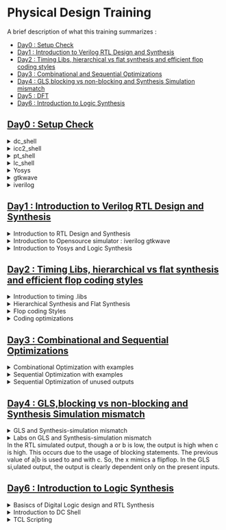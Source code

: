 # Physical Design Training

A brief description of what this training summarizes : 

- [Day0 : Setup Check](https://www.github.com/Usha-Mounika/Samsung_PD#Day0)
- [Day1 : Introduction to Verilog RTL Design and Synthesis](https://www.github.com/Usha-Mounika/Samsung_PD#Day1)
- [Day2 : Timing Libs, hierarchical vs flat synthesis and efficient flop coding styles](https://www.github.com/Usha-Mounika/Samsung_PD#Day2)
-  [Day3 : Combinational and Sequential Optimizations](https://www.github.com/Usha-Mounika/Samsung_PD#Day3)
-  [Day4 : GLS,blocking vs non-blocking and Synthesis Simulation mismatch](https://www.github.com/Usha-Mounika/Samsung_PD#Day4)
-  [Day5 : DFT](https://www.github.com/Usha-Mounika/Samsung_PD#Day5)
-  [Day6 : Introduction to Logic Synthesis](https://www.github.com/Usha-Mounika/Samsung_PD#Day6)

## [Day0 : Setup Check](https://www.github.com/Usha-Mounika/Samsung_PD#Day0)

<details>
<summary>dc_shell</summary>
<br>	 
  The dc_shell was setup.

![dc_shell](https://github.com/Usha-Mounika/Samsung_PD/assets/142480150/5846b160-d888-454e-a1b0-d492b2137f36)

- The Design compiler is an EDA tool in the field of Digital IC design. 
- It plays a crucial role in translating high-level hardware descriptive languages into optimized gate-level representation.
- Design Compiler employs sophisticated algorithms to reduce power consumption, enhance circuit speed, and minimize chip area utilization.
- This tool is essential for optimizing the design's power, performance, and area (PPA) metrics.
</details>

<details>
<summary>icc2_shell</summary>
<br>
  The icc2_shell was setup.
 
 ![icc2_shell](https://github.com/Usha-Mounika/Samsung_PD/assets/142480150/83cf9480-5e09-4635-80eb-ec4656bbc3f9)


- ICC2 (Integrated Circuit Compiler 2) Shell is a command-line interface that provides a powerful environment for managing various stages of the chip design process.
-  This command-line interface enables automation of complex design flows, making it easier to handle intricate VLSI projects.
-  Its features encompass logic synthesis, placement, routing, and clock tree synthesis, all orchestrated for optimal power, performance, and area (PPA) trade-offs. 
</details>
<details >
<summary>pt_shell</summary>
<br>
  The pt_shell was setup.

 ![pt_shell](https://github.com/Usha-Mounika/Samsung_PD/assets/142480150/c3d81adc-1013-4c30-9ac6-e6acf001c965)

- **PrimeTime** analyzes the timing behavior of a digital circuit by considering signal propagation delays, clock cycles, and other factors. It helps identify critical paths and timing violations.
-  It can estimate power consumption based on the circuit's activity and help designers optimize power usage.
-  It also provides signal integrity analysis, variability analysis, clock tree synthesis and design optimization.
</details>
<details>
<summary>lc_shell</summary>
<br>
  The lc_shell was setup.
 
![lc_shell](https://github.com/Usha-Mounika/Samsung_PD/assets/142480150/4b61b75b-95a2-4f85-b1ff-4d8593bdc86d)

- **Library Compiler** refers to a tool that generates optimized cell libraries for use in digital integrated circuit designs.
-  These libraries contain pre-characterized cells (logic gates, flip-flops, etc.) that have been characterized for various operating conditions, such as process corners and temperature ranges.
-  It is used for ndm generation from cell libraries and technology files.
</details>
 <details>
<summary>Yosys</summary>
<br>
The yosys was setup.
  
<img width="568" alt="yosys" src="https://github.com/Usha-Mounika/Samsung_PD/assets/142480150/52c877f5-dda8-4fad-84ad-8697c30ddb68">
</details>
 <details>
<summary>gtkwave</summary>
<br>
The gtkwave was setup.
   <img width="764" alt="gtkwave" src="https://github.com/Usha-Mounika/Samsung_PD/assets/142480150/b53bb7d7-d3fe-4259-918e-6d348abef910">
</details>
  <details>
<summary>iverilog</summary>
<br>
The iverilog was setup.
<img width="666" alt="iverilog" src="https://github.com/Usha-Mounika/Samsung_PD/assets/142480150/e649c3c3-d141-48f9-83ee-03a9ad5a669d">
</details>

 ## [Day1 : Introduction to Verilog RTL Design and Synthesis](https://www.github.com/Usha-Mounika/Samsung_PD#Day1)
 
 <details>
<summary>Introduction to RTL Design and Synthesis</summary>
<br>
  
 - **RTL Design** : The RTL Design stands for **Register Transfer Language.**  It sits between the high-level system specification and the lower-level gate-level implementation. This is a design abstraction which models the flow of digital signals between hardware registers, and the logical operations performed on those signals.
  RTL is preferred because it is easy to understand and implement compared to structural and behavioral models.
 -  **HDL** : A hardware description language (HDL) enables a precise, formal description of an electronic circuit that allows for the automated analysis and simulation of an electronic circuit.
 - **Simulator** : Simulator is the tool used for checking adherence to the specification by simulating the design. **iverilog** is the tool used for RTL simulation. A simulator looks for change in the input signals and when no change in input, the output also doesn't change.
 - **Design** : Design is the actual verilog code or set of verilog codes which has the intended functionality to meet the required specifications. Design may have one or more primary inputs or primary outputs.
    - RTL design is the behavioral representation of the required specification. The following code snippet is an example of Verilog HDL(RTL) code:

```verilog
  module sample_code (
   input clk,rst,
   output result,done);

always @ (posedge clk ,posedgr rst)
 if(rst)
 ---
 else
 ----
 endmodule
---------------
---------------
```
 - **TestBench** : TestBench is the setup to apply stimulus to the design to check its functionality. TestBench doesn't have a primary input or primary output.

![testbench](https://github.com/Usha-Mounika/Samsung_PD/assets/142480150/7748b0a1-356e-4c61-9a20-6ecc8fc37989)

- **Logic Synthesis** : The Logic Synthesis involves following steps
  - Syntax Analysis: Takes input of HDL files and checks for syntax errors.The syntax analyzer breaks the code into tokens, then builds a parse tree, which is a graphical representation of the syntactic structure of the HDL file.
  - Library Definition: Provides and allocates standard cells and IP libraries.
  -  Elaboration and Binding: Translates RTL into the Boolean structure. Binds all cells and makes libraries available.
  - Constraint Definition: For building a customized and specific chip, we need to define constraints according to which the chip will function. For example, clock frequency, power efficiency, etc.
  - Pre-mapping Optimization: It performs mapping to generic cells in the library.
  - Technology Mapping: Performs mapping of the generic libraries to technology libraries.
  - Post-mapping Optimization: Changes gate designs to meet constraints.
  - Report and export: Give out the end results with reports on timings and export.
   
- **Synthesizer** : Synthesizer is the tool used for converting RTL to Netlist. Yosys is the tool used for synthesis and iverilog is the tool used to verify the synthesis. The RTL design is converted into gates and the connections are made between gates and netlist is given as an output file.


![Screenshot 2023-08-20 092650](https://github.com/Usha-Mounika/Samsung_PD/assets/142480150/99486688-b0bd-4313-9489-b6a2df52844e)


- Netlist :  It is the representation of design in the form of Standard libs in the .lib. The set of inputs or outputs remain same between RTL design and Synthesized Netlist.

</details>
 <details>
<summary>Introduction to Opensource simulator : iverilog gtkwave </summary>
<br>
  
- **iverilog** : iverilog is a compiler that translates Verilog source code into executable programs for simulation, or other netlist formats for further processing.
- **gtkwave** : GTKWave is an analysis tool used to perform debugging on Verilog or VHDL simulation models. It relies on a post-mortem approach through the use of
dumpfiles.

![iverilog simulation](https://github.com/Usha-Mounika/Samsung_PD/assets/142480150/e1cff27a-9006-4f26-ab04-9729c58bfcad)


**Lab examples using iverilog and gtkwave**

![Lab1](https://github.com/Usha-Mounika/Samsung_PD/assets/142480150/2b68d5f3-44c4-4fe3-8e9b-eb5e8b83bc24)

The following image shows the a good D-latch operation with gtkwave
![Blank 2 Grids Collage (1)](https://github.com/Usha-Mounika/Samsung_PD/assets/142480150/d2827e98-29c8-4a06-b291-47b8615cb700)
The following is the verilog code for good latch:
```verilog
module good_latch (input clk , input reset , input d , output reg q);
always @ (clk,reset,d)
begin
	if(reset)
		q <= 1'b0;
	else if(clk)
		q <= d;
end
```
The following is the test bench code for good latch:
```verilog
`timescale 1ns / 1ps
module tb_good_latch;
	// Inputs
	reg clk, reset, d;
	// Outputs
	wire q;

        // Instantiate the Unit Under Test (UUT)
	good_latch uut (
		.clk(clk),
		.reset(reset),
		.d(d),
		.q(q)
	);

	initial begin
	$dumpfile("tb_good_latch.vcd");
	$dumpvars(0,tb_good_latch);
	// Initialize Inputs
	clk = 0;
	reset = 1;
	d = 0;
	#300 $finish;
	end

always #20 clk = ~clk;
always #23 d = ~d;
always	#15 reset=0;
```

</details>
 <details>
<summary> Introduction to Yosys and Logic Synthesis </summary>
<br>
  
 - **Yosys** : Yosys is a framework for Verilog RTL synthesis. It currently hasextensive Verilog-2005 support and provides a basic set of synthesis
algorithms for various application domains.
 - **Sky130PDK** : The SKY130 is a mature 180nm-130nm hybrid technology originally developed internally by Cypress Semiconductor before being spun out into SkyWater Technology and made accessible to general industry.
![yosys](https://github.com/Usha-Mounika/Samsung_PD/assets/142480150/c82f157a-23b7-46f8-896d-9738096d55c7)

  - .**lib** is the collection of logic modules that includes basic gates such as AND, OR etc.. and different flavors of same gate such as slow, medium, fast.
 ### Need for different flavors in design:
 The logic path consists of 3 stages: the launch flip-flop, the combinational delay, capture flip-flop.The combinational delay in a logic path decides the maximum speed of operation in a logic circuit. The **CLKtoQ period of  FFA**, **combinational delay** **setup time of FFB** are the factors to be considered for faster operation of a logic design. So the minimum clock period should be greater than this sum to ensure glitch free operation of design. This minimum period contributes to the higher speed and thus resulting in higher performance of the design.

 - **Setup time** determines the minimum amount of time the data input to a flip-flop must be stable before the clock edge arrives. 
 - **Hold time** refers to the minimum amount of time the data input to a flip-flop must be stable after the clock edge arrives.
 - ![hold eq](https://github.com/Usha-Mounika/Samsung_PD/assets/142480150/c1daa786-52eb-4180-8403-0314b3a713ca)
![ffpath](https://github.com/Usha-Mounika/Samsung_PD/assets/142480150/c01d6e7d-6a41-463b-8dc6-165cc2051dc4)

 - We need faster cells to meet setup requirement and slower cells to meet hold requirement.
 - The load in a digital design is **Capacitance**.  The cell delay is less when the capacitor charges or discharges faster. So it needs wider transistors that are capable of sourcing more current.
```celldelay
Wider Transistors => Less delay => More area and Power
Narrower Transistors => More delay => Less are and Power
```
  - The tradeoff of speed comes with area and power.
- **Selection of cells**: The use of faster cells consumes more area and power and causes hold violations. The use of slower cells makes the circuit sluggish and may not meet the performance. So, The synthesizer needs to be guided to select the flavor using **constraints**.
- This is a snippet example of how synthesis is being done from Behavioral code to gate level design.
![synthesis](https://github.com/Usha-Mounika/Samsung_PD/assets/142480150/23da17a0-4bc5-474b-a1a2-ed3ca0cd5091)


 
 ### Lab using Yosys
 The following images show the synthesis of a 2x1 multiplexer from verilog code to its gate level netlist. 
 ![first](https://github.com/Usha-Mounika/Samsung_PD/assets/142480150/17e30794-3b9c-4471-bc8c-aa2abaf70309)
![n-1](https://github.com/Usha-Mounika/Samsung_PD/assets/142480150/1863611f-76e7-45e8-aac5-b8a1d22fe965)
![last](https://github.com/Usha-Mounika/Samsung_PD/assets/142480150/faa7c01b-34ee-4b64-9c5b-80d6c5534a81)
This following snippet shows the steps to generate RTL to netlist using Yosys tool.
```yosys
$ yosys
yosys> read_liberty -lib ../lib/sky130_fd_sc_hd__tt_025C_1v80.lib 
yosys> read_verilog good_mux.v 
yosys> synth -top good_mux 
yosys> abc -liberty ../lib/sky130_fd_sc_hd__tt_025C_1v80.lib
yosys> show

yosys> write_verilog good_mux_netlist.v 
yosys> !gvim good_mux_netlist.v 

yosys> write_verilog -noattr good_mux_netlist.v
yosys> !gvim good_mux_netlist.v 

```
The following snap is the behavioral design in the code
![good_mux logic](https://github.com/Usha-Mounika/Samsung_PD/assets/142480150/9aa1e911-7623-4b2b-9dc5-47d00f85de78)
The following code snippet is the generated netlist without switch (on left) and with switch (right image).
![Blank 2 Grids Collage (2)](https://github.com/Usha-Mounika/Samsung_PD/assets/142480150/9ed09f75-fd13-4bbe-998e-b50b5feede37)

</details>

## [Day2 : Timing Libs, hierarchical vs flat synthesis and efficient flop coding styles](https://www.github.com/Usha-Mounika/Samsung_PD#Day2)
 <details>
<summary>Introduction to timing .libs</summary>
<br>
	 
The Library includes the various parameters to be defined for a design such as units of voltage, resistance, capacitance and type of technology used, delay model used, input transition etc... 

![pvt ss](https://github.com/Usha-Mounika/Samsung_PD/assets/142480150/c2a92802-ed80-4573-a126-ded39bf7bee1)

The library name (as follows) explains about **PVT conditions** of a .lib file.The following library is a 130 nm technology with tt (process), 1.8V (voltage), 25c (temperature).
- The **process variation** defines the change in parameters due to fabrication. In other words, two wafers made at same instant with same material may have different specifications. The process can be **slow(ss), typical(tt), fast(ff)**.
	 
- The **voltage variation** and **temperature variation** effect the operation of circuit in the design.
![PVT cond](https://github.com/Usha-Mounika/Samsung_PD/assets/142480150/b5055b4f-dc7e-4482-840d-199287b2a70e)

The cell information in a library gives about the leakage power for different combinations (for example, for 2 input gate the power information of all 4 combinations are given) of inputs, area, power port information and various information associated with each pin.
 - The following comparison shows that the same **AND gate** has three diferent flavors.
  - The wider transistor (and2_4) has less delay and consumes more area and power.
  - The moderate wide transistor (and2_2) has moderate delay and consumes moderate power and moderate area.
  - The narrower transistor (and2_0) has more delay and consumes less area and power.
In the following 2-input AND gate, you can also see the 4. combinations of inputs as in the truth table and the power associated with those inputs.
![comparison](https://github.com/Usha-Mounika/Samsung_PD/assets/142480150/90583d7a-8474-43bf-90c1-ae69a4d250c5)

</details>
 <details>
<summary>Hierarchical Synthesis and Flat Synthesis</summary>
<br>

Let us consider a module having two submodules as following code and schematic for understanding hierarchical synthesis and flat synthesis.
```verilog
module sub_module2 (input a, input b, output y);
	assign y = a | b;
endmodule

module sub_module1 (input a, input b, output y);
	assign y = a&b;
endmodule


module multiple_modules (input a, input b, input c , output y);
	wire net1;
	sub_module1 u1(.a(a),.b(b),.y(net1));  //net1 = a&b
	sub_module2 u2(.a(net1),.b(c),.y(y));  //y = net1|c ,ie y = a&b + c;
endmodule
```

![Schematic](https://github.com/Usha-Mounika/Samsung_PD/assets/142480150/a08c9ee6-8c23-435b-896d-092bc9b3f25f)

Now inorder to synthesize a netlist from RTL code, we follow these steps using yosys:

 **Step-1**: Load the yosys tool by giving yosys command
```bash
$yosys
```
**Step-2**: Inorder to run yosys, we need two inputs verilog file and .lib file. So, These inputs were given using read_verilog and read_liberty thus successfully finishing frontend
```bash
yosys> read_liberty -lib ../lib/sky130_fd_sc_hd__tt_025C_1v80.lib
yosys> read_verilog multiple_modules.v
```
**Step-3**: Inorder to synthesize the netlist, we use **synth -top** command to synthesize the toplevel module. This gives the count of no. of bits, wires, inputs,cells etc...
```bash
yosys> synth -top multiple_modules
yosys> abc -liberty ../lib/sky130_fd_sc_hd__tt_025C_1v80.lib
```
![cell design](https://github.com/Usha-Mounika/Samsung_PD/assets/142480150/6cd3bd1b-b089-4205-b776-2decaf2ee594)

Here, the **show** command must specify the name, as there are multiple modules. The **multiple_modules** here specify the top_level.
In this output, there are two sub_modules specified as blackbox without any idea of the logic in it. The circuit gives information only about inputs and outputs.
The final schematic of the multiple_module is as:
![out1](https://github.com/Usha-Mounika/Samsung_PD/assets/142480150/1d01c03e-354b-405e-9992-710195736d34)

Step-4:Finally, by using the write_verilog command it converts the behavioral code into the gate-level netlist as following:
```bash
yosys> write_verilog -noattr multiple_modules_hier.v
yosys> !gvim multiple_modules_hier.v
```
So, The hierarchical Synthesized netlist is as follows:
```verilog
module multiple_modules(a, b, c, y);
  input a;
  input b;
  input c;
  wire net1;
  output y;
  sub_module1 u1 (
    .a(a),
    .b(b),
    .y(net1)
  );
  sub_module2 u2 (
    .a(net1),
    .b(c),
    .y(y)
  );
endmodule

module sub_module1(a, b, y);
  wire _0_;
  wire _1_;
  wire _2_;
  input a;
  input b;
  output y;
  sky130_fd_sc_hd__and2_0 _3_ (
    .A(_1_),
    .B(_0_),
    .X(_2_)
  );
  assign _1_ = b;
  assign _0_ = a;
  assign y = _2_;
endmodule

module sub_module2(a, b, y);
  wire _0_;
  wire _1_;
  wire _2_;
  input a;
  input b;
  output y;
  sky130_fd_sc_hd__or2_0 _3_ (
    .A(_1_),
    .B(_0_),
    .X(_2_)
  );
  assign _1_ = b;
  assign _0_ = a;
  assign y = _2_;
endmodule
```
The flattened nelist is the netlist where the hierarchies (or submodules) are replaced by the actual gates logic present in those sub modules. Inorder to generate the flattened netlist the first 3 steps were same. In the step-4,
```bash
yosys> flatten
yosys> write_verilog -noattr multiple_modules_flat.v
```
The output of the flattened synthesis is:
```verilog
module multiple_modules(a, b, c, y);
  wire _0_;
  wire _1_;
  wire _2_;
  wire _3_;
  wire _4_;
  wire _5_;
  input a;
  input b;
  input c;
  wire net1;
  wire \u1.a ;
  wire \u1.b ;
  wire \u1.y ;
  wire \u2.a ;
  wire \u2.b ;
  wire \u2.y ;
  output y;
  sky130_fd_sc_hd__and2_0 _6_ (
    .A(_1_),
    .B(_0_),
    .X(_2_)
  );
  sky130_fd_sc_hd__or2_0 _7_ (
    .A(_4_),
    .B(_3_),
    .X(_5_)
  );
  assign _4_ = \u2.b ;
  assign _3_ = \u2.a ;
  assign \u2.y  = _5_;
  assign \u2.a  = net1;
  assign \u2.b  = c;
  assign y = \u2.y ;
  assign _1_ = \u1.b ;
  assign _0_ = \u1.a ;
  assign \u1.y  = _2_;
  assign \u1.a  = a;
  assign \u1.b  = b;
  assign net1 = \u1.y ;
endmodule
```
In this figure, there are no hierarchies such as u1, u2 and we have the gate logic present in it such as AND, OR.
![flatshow](https://github.com/Usha-Mounika/Samsung_PD/assets/142480150/fa852f0d-91f5-4991-bcfc-a81fe5fbd647)


Inorder to generate a submodule only, we give the sub-module name(sub_module1) with **synth -top** command
The following image shows the synthesized circuit of **sub_module1**. The submodules can be generated 
- whenever there are multiple instances of same module in the design
- To stitch various modules when there are massive designs 
![mod](https://github.com/Usha-Mounika/Samsung_PD/assets/142480150/540f7b2f-7ce0-4a0a-a195-3464987eecf9)

</details>
<details>
<summary>Flop coding Styles</summary>
<br>	
	
#### Why flops?
In a combinational logic design, the change in input is seen at the output after the propagation delay. During the propagation of data, if there are more cells of different delays, this might cause a glitch in the output. If this combinational logic has more cells, this would cause an unstable output.In order to avoid these glitches, the flops are used between the combinational design.

The flip-flop is a single bit storage device used between the combinational circuit to avoid glitches in the output.When a flop is used, the output of the previous stage is stored until there is a posedge or negedge triggered at the clock so the combinational circuit avoids glitches at the output as each stage is sort of shielded from input to output by the clock.

The signals such as set or reset are used to initialise the flops otherwise any (previous value) garbage value could be propagated to next stage. These signals can be asynchronous or synchronous.

### Lab on flop synthesis:
Inorder to generate the gtkwave using iverilog, the following sequence of steps are followed:
```bash
$iverilog dff_asyncres.v tb_asyncres.v
$./a.out
$gtkwave tb_dff_asyncres.vcd
```
The **./a.out** generates a vcd output file that can be viewed with gtkwave
Inorder to generate the synthesized circuit, the following sequence of steps are followed:
```bash
$yosys
yosys> read_liberty -lib ../lib/sky130_fd_sc_hd__tt_025C_1v80.lib
yosys> read_verilog dff_asyncres.v
yosys> synth -top dff_asyncres
yosys> dfflibmap -liberty ../lib/sky130_fd_sc_hd__tt_025C_1v80.lib
yosys> abc -liberty ../lib/sky130_fd_sc_hd__tt_025C_1v80.lib
yosys> show
```
**Asynchronous reset**: The asynchronous reset is the input of the flop, which shifts the output to 0 irrespective of the clock or the input signal D on the flop. 
The Behavioral code of asynchronous reset is as follows:
```verilog
module dff_asyncres ( input clk ,  input async_reset , input d , output reg q );
always @ (posedge clk , posedge async_reset)
begin
	if(async_reset)
		q <= 1'b0;
	else	
		q <= d;
end
endmodule
```
This can be visualised as on gtkwave as follows:
![dff_asyncres gtk](https://github.com/Usha-Mounika/Samsung_PD/assets/142480150/cabb77e7-d1b5-4bb0-bf5e-799489f1063d)

The synthesized circuit for asynchronous reset is:
![dff_asyncres show](https://github.com/Usha-Mounika/Samsung_PD/assets/142480150/d5a6ee70-2b29-4fe3-8a46-5b31c39fa8b5)
***Asynchronous set**: The output of the flop changes to 1 irrespective of the clock edge or the input signal of D on the flop. 
The Behavioral code of asynchronous set is:
```verilog
module dff_async_set ( input clk ,  input async_set , input d , output reg q );
always @ (posedge clk , posedge async_set)
begin
	if(async_set)
		q <= 1'b1;
	else	
		q <= d;
end
endmodule
```
The gtkwave output is as follows:
![dff_asyncset gtk](https://github.com/Usha-Mounika/Samsung_PD/assets/142480150/edac6109-0013-415c-afab-13aac0f146fd)

The synthesized circuit is as follows:
![dff_ayncset show](https://github.com/Usha-Mounika/Samsung_PD/assets/142480150/f3ef913e-eac7-4bb5-87f6-9f7fee21eeb3)

**Synchronous reset**: The Behavioral code of synchronous reset is as follows:
```verilog
module dff_syncres ( input clk , input async_reset , input sync_reset , input d , output reg q );
always @ (posedge clk )
begin
	if (sync_reset)
		q <= 1'b0;
	else	
		q <= d;
end
endmodule
```
The synthesized circuit is as follows:
![dff_syncres show](https://github.com/Usha-Mounika/Samsung_PD/assets/142480150/f475f1b5-2d30-4f13-98b3-b1a1c662d7c8)

The simulated wave is as follows:
![dff_syncres gtkwave](https://github.com/Usha-Mounika/Samsung_PD/assets/142480150/36a5b560-4d83-4c30-a400-b4121ef23aef)
</details>
<details>
<summary>Coding optimizations</summary>
<br>	
	
Some circuits may not need any standard cells like multiplication by 2. These circuits doesn't need **'abc -liberty'** command. 
Let us consider multiplication by 2 and multiplication by 9. In binary number system, when a number is multiplied by 2, the number can be appended by 0 at the end. In other words, When a number multiplied by 2^n, the number shifts n digits to left. 
For example, Let us consider the truth table of 2:

![image](https://github.com/Usha-Mounika/Samsung_PD/assets/142480150/dbb265c6-cce2-4f80-9cbf-1db1bc1491da)

The behavioral code is as follows:

```verilog
module mul2 (input [2:0] a, output [3:0] y);
	assign y = a * 2;
endmodule
```
The simulated circuit and the synthesized netlist are as follows:
![mul2](https://github.com/Usha-Mounika/Samsung_PD/assets/142480150/0d59f15c-afbd-49b5-a18a-0d20a8bf1ac5)
**Multiplication by 9**: When a number is multiplied by 9, the number gets repeated itself. This can be as illustrated:
![mul9](https://github.com/Usha-Mounika/Samsung_PD/assets/142480150/c895c83a-e8f3-4037-b4f6-a26f78244692)

The behavioral code is
```verilog
module mult8 (input [2:0] a , output [5:0] y);
	assign y = a * 9;logic to m
endmodule
```

The synthesized circuit and netlist are:
![mult8](https://github.com/Usha-Mounika/Samsung_PD/assets/142480150/7d5c17b6-ade6-45c6-a4ce-69276fa44568)

</details>

## [Day3 : Combinational and Sequential Optimizations](https://www.github.com/Usha-Mounika/Samsung_PD#Day3)

<details>
<summary> Combinational Optimization with examples </summary>
<br>
The Combinational Logic Optimization is nothing but squeezing the logic to get the most optimized design thus reducing area and power.  The techniques used for Combinational Optimization are:
	
  ### Constant propagation, which is a direct optimization technique 
  The following image is an example of constant propagation. When A is tied down to ground (logic 0), the output will be the inversion of C input. In the MOS Transistor implementation, the combinational logic would occupy 2 gates with 3 inputs. As the input A is constant, it can be reduced to 2 transistor logic (inverter) with single input, which occupies less space and reduces power consumption.
  ![comb opt](https://github.com/Usha-Mounika/Samsung_PD/assets/142480150/2db5e402-17b0-4e0f-b678-98dbba29d69d)
 ### Boolean Logic Optimization, can be done by using K-Map or Quine McKluskey Method
 Let us consider an example statement **assign y=a?(b?c:(c?a:0)):(!c)**. The following expression is using ternary operation, that can be realised by using multiplexers as shown. The logic can be reduced as following by using laws of boolean algebra such that a series of multiplexers got reduced to an xnor gate.
 ![bool opt](https://github.com/Usha-Mounika/Samsung_PD/assets/142480150/5a31fb1e-e10b-4b94-bee1-8ab0ea16ce80)

 ### Lab examples on combinational Optimization
 The command to do optimizations is **opt_clean -purge**,  which is executed after *synth -top* command.
 #### Example-1:
 The behavioral code is:
 ```verilog
module opt_check (input a , input b , output y);
	assign y = a?b:0;
endmodule
```
![opt1](https://github.com/Usha-Mounika/Samsung_PD/assets/142480150/8a0a38b1-3edc-497c-9091-2cdbf15bc05f)

The synthesized circuit is:
![optcheck](https://github.com/Usha-Mounika/Samsung_PD/assets/142480150/bcafa937-84d2-4444-95be-bcad2b0989a3)
 #### Example-2:
  The behavioral code is:
 ```verilog
module opt_check2 (input a , input b , output y);
	assign y = a?1:b;
endmodule
```
![opt2](https://github.com/Usha-Mounika/Samsung_PD/assets/142480150/fd0d7987-44df-4b30-86f4-e224b10e5ee8)

The synthesized circuit is:
![optcheck2](https://github.com/Usha-Mounika/Samsung_PD/assets/142480150/fab49fd2-c826-43fa-807f-f33984095616)

#### Example-3:
  The behavioral code is:
```verilog
module opt_check3 (input a , input b, input c , output y);
	assign y = a?(c?b:0):0;
endmodule
```
![optcheck3](https://github.com/Usha-Mounika/Samsung_PD/assets/142480150/efae5e77-ba90-44e3-aef1-d7a298710589)

The synthesized circuit is:
![opt3](https://github.com/Usha-Mounika/Samsung_PD/assets/142480150/a1f65ca2-e5ab-41c4-b72c-e2fd884e3f3d)

#### Example-4:
  The behavioral code is:
```verilog
module opt_check4 (input a , input b , input c , output y);
 assign y = a?(b?(a & c ):c):(!c);
 endmodule
```

![exp4](https://github.com/Usha-Mounika/Samsung_PD/assets/142480150/ab808849-18d1-4f7c-978d-51e2140794e6)

The synthesized circuit is:
![optcheck4](https://github.com/Usha-Mounika/Samsung_PD/assets/142480150/eaf3960a-2a41-43a0-9104-114186a0379b)

#### Example-5:
The multiple modules are being synthesized from RTL code to netlist. So, The following sequence of steps are followed:
```bash
yosys> read_liberty -lib ../lib/sky130_fd_sc_hd__tt_025C_1v80.lib 
yosys> read_verilog multiple_module_opt.v
yosys> synth -top multiple_module_opt2
yosys> opt_clean -purge
yosys> abc -liberty ../lib/sky130_fd_sc_hd__tt_025C_1v80.lib 
yosys> flatten
yosys> show
yosys> write_verilog -noattr multiple_module_opt_net.v
```
 The behavioral code is:
```verilog
module sub_module1(input a , input b , output y);
 assign y = a & b;
endmodule


module sub_module2(input a , input b , output y);
 assign y = a^b;
endmodule

module multiple_module_opt(input a , input b , input c , input d , output y);
wire n1,n2,n3;

sub_module1 U1 (.a(a) , .b(1'b1) , .y(n1));
sub_module2 U2 (.a(n1), .b(1'b0) , .y(n2));
sub_module2 U3 (.a(b), .b(d) , .y(n3));

assign y = c | (b & n1); 


endmodule
```
The synthesized circuit is:

**Before flatten**:
![multimod1](https://github.com/Usha-Mounika/Samsung_PD/assets/142480150/b38aadf5-d636-401b-a9e4-e486fa8a271b)
**After flatten**:
![multimod1after](https://github.com/Usha-Mounika/Samsung_PD/assets/142480150/36200cdd-09b4-4c27-87f0-8da253653e0b)
#### Example-6: 
The behavioral code is:
```verilog
module sub_module(input a , input b , output y);
 assign y = a & b;
endmodule



module multiple_module_opt2(input a , input b , input c , input d , output y);
wire n1,n2,n3;

sub_module U1 (.a(a) , .b(1'b0) , .y(n1));
sub_module U2 (.a(b), .b(c) , .y(n2));
sub_module U3 (.a(n2), .b(d) , .y(n3));
sub_module U4 (.a(n3), .b(n1) , .y(y));


endmodule
```

![exp6](https://github.com/Usha-Mounika/Samsung_PD/assets/142480150/23b3e55f-9bc5-456d-9625-6e0716b75282)

The synthesized circuit is :

**Before flatten**:

![opt2before](https://github.com/Usha-Mounika/Samsung_PD/assets/142480150/03222a2d-1bb6-4a6f-b6a5-63520af9a964)

**After flatten**:
![mod2after](https://github.com/Usha-Mounika/Samsung_PD/assets/142480150/145d3633-a910-4e3e-b5da-3d9919566a89)
</details>	
<details>
<summary>Sequential Optimization with examples</summary>
<br>
The various Sequential Optimisation techniques are:
	
- Sequential Constant Propagation
- State Optimization
- Retiming
- Sequential Logic Cloning
  ### Sequential Constant Propagation
  The sequential propagation occurs when there is no change in output irrespective of the inputs or clock being applied. For example, In the following circuit, the D is tied down to ground, the output is always 0 whatever may be the reset condition. But This will not continue to next sequential stages. The output of next sequential stage may or may not vary. The output of this NAND gate will be 1 as Q is always 0.
  
![seqconstpropaga](https://github.com/Usha-Mounika/Samsung_PD/assets/142480150/ef9c7d52-fede-4ac8-b52d-721d8a88b7a0)

Let us consider the set with D flip-flop. In the following example, the output is high when set is applied and low when no set condition. But it cannot be interpreted as set inverted condition. Considering the set to be asynchronous (change in state before clock edge), but the output still does not change until the clock edge. So, This type of circuits cannot be optimized and they are retained in the design.

![set seq](https://github.com/Usha-Mounika/Samsung_PD/assets/142480150/3b68c3c6-edcb-44d3-9805-ca320bc1abda)

**State Optimization**

The state optimization is the optimization of unused states. Depending upon states, we can get the most optimized finite machine.

**Cloning**

  Cloning is done with *Physical aware synthesis*. This can be explained through an example. Let us consider 3 flipflops A,B,C, which are far from each other with more routing length. Let A be the launching flop of both B and C capture flops. Assuming that the positive slack is high, The A flop is cloned to two different points on the net length such that the distance between launch and capture is reduced, thus reducing the delay of the circuit. The cloning implies that the flop is copied to two distinct points where it is not present. This is an advanced optimization technique.
  
  **Retiming**
  
  Retiming is done to improve the performance of a circuit. When two consecutive combinational stages operate at different frequencies(that is have different combinational delay), some of the logic is moved to the next flop, thus reducing the delay at each stage and improving the frequency of operation without any change in the logic of the design.  This involves scrutinizing the existing schedule, pinpointing bottlenecks, reordering for better efficiency, integrating alterations, and validating the resultant performance enhancements.
 ### Lab examples on Sequential Optimization
 #### Example-1
 
 The behavioral code is:
 ```verilog
module dff_const1(input clk, input reset, output reg q);
always @(posedge clk, posedge reset)
begin
	if(reset)
		q <= 1'b0;
	else
		q <= 1'b1;
end

endmodule
```
The following code shows the synchronous reset condition. The D input is always connected to 1. So, when reset is high, output is 0. when reset is low, output is high after the arrival of next clock edge.

The Synthesized circuit is:
![dfffcionst1ckt](https://github.com/Usha-Mounika/Samsung_PD/assets/142480150/9d03e2b2-4a00-4d18-8615-38c344a26922)

The simulated output is:
![dffconst1gtkwave](https://github.com/Usha-Mounika/Samsung_PD/assets/142480150/145f35d2-2b2f-4259-91f9-da202042deaa)

#### Example-2
 The behavioral code is:
 ```verilog
module dff_const2(input clk, input reset, output reg q);
always @(posedge clk, posedge reset)
begin
	if(reset)
		q <= 1'b1;
	else
		q <= 1'b1;
end

endmodule
```
The following code shows constant propagation of logic 1. Here, the reset input is considered to be set condition. WHen reset is high, output is high. When reset is low, output is high till next clock edge. After next clock edge, the output is high as D input is connected to logic 1. So, no flipflop is required after optimization.

The Synthesized circuit is:

![dffconst2ckt](https://github.com/Usha-Mounika/Samsung_PD/assets/142480150/66ef2acd-de11-4ed5-b63c-883a1401265a)

The simulated output is:

![dffconst2gtk](https://github.com/Usha-Mounika/Samsung_PD/assets/142480150/bdb3ef18-e296-4dc8-8b9e-de3bb8eeccda)

#### Example-3
 The behavioral code is:
 ```verilog
module dff_const3(input clk, input reset, output reg q);
reg q1;

always @(posedge clk, posedge reset)
begin
	if(reset)
	begin
		q <= 1'b1;
		q1 <= 1'b0;
	end
	else
	begin
		q1 <= 1'b1;
		q <= q1;
	end
end

endmodule
```
This is a 2 flipflop reset-set circuit. Here, The output of q1 is low when reset is high. The output of q1 is high after next clock edge when reset is low. The output of q is only low at the instant of change in reset condition, else it is always high. This happens due to the *clk-q delay* present in the q1 flipflop output. SO, the state goes low for this cycle, and retains to 1 from next clock edge.
The Synthesized circuit is:

![dffconst3ckt](https://github.com/Usha-Mounika/Samsung_PD/assets/142480150/4b85033a-7982-49bc-9318-f209481c42e1)

The simulated output is:

![dffconst3gtk](https://github.com/Usha-Mounika/Samsung_PD/assets/142480150/2fc92814-54ba-4742-ae52-53e60c5eedff)

#### Example-4
 The behavioral code is:
 ```verilog
module dff_const4(input clk, input reset, output reg q);
reg q1;

always @(posedge clk, posedge reset)
begin
	if(reset)
	begin
		q <= 1'b1;
		q1 <= 1'b1;
	end
	else
	begin
		q1 <= 1'b1;
		q <= q1;
	end
end

endmodule
```
In this circuit, there is no need of flipflops as the outputs q1 and q are high irrespective of clock edge or reset condition.

The Synthesized circuit is:

![dffconst4ckt](https://github.com/Usha-Mounika/Samsung_PD/assets/142480150/d9b32810-11a2-4f59-bf5a-a327f4f76731)

The simulated output is:

![dffconst4gtk](https://github.com/Usha-Mounika/Samsung_PD/assets/142480150/a0d5c25f-61d2-4765-a562-165850ecac7b)

#### Example-5
 The behavioral code is:
 ```verilog
module dff_const5(input clk, input reset, output reg q);
reg q1;

always @(posedge clk, posedge reset)
begin
	if(reset)
	begin
		q <= 1'b0;
		q1 <= 1'b0;
	end
	else
	begin
		q1 <= 1'b1;
		q <= q1;
	end
end

endmodule
```
Here, q is the primary output and q1 is the intermediate output. This is similar to synchronous reset condition. But the output changes after one more clock cycle as there are two flipflops.

The Synthesized circuit is:

![dffconst5ckt](https://github.com/Usha-Mounika/Samsung_PD/assets/142480150/94277438-1d08-4f43-a0f9-ecb8c061025b)

The simulated output is:

![dffconst5gtk](https://github.com/Usha-Mounika/Samsung_PD/assets/142480150/48730d06-a8a9-4f5d-a3f4-eb8e6baf4483)

</details>	
<details>
<summary>Sequential Optimization of unused outputs</summary>
<br>
The Sequential circuit having unused outputs( that is the outputs are not required) can be optimised.	

#### Example-1:	
Let us see an example of 3-bit counter. The Behavioral code is:
```verilog
module counter_opt (input clk , input reset , output q);
reg [2:0] count;
assign q = count[0];

always @(posedge clk ,posedge reset)
begin
	if(reset)
		count <= 3'b000;
	else
		count <= count + 1;
end

endmodule
```
In the following ocde, the q takes count[0] and count[1] and count[2] are unused. The counter resets to 0 if reset is high else it increments the value of counter. We know, the incrementing of counter of LSB  toggles output for each clock cycl, which is independent on other output states. So, this can be optimized by using a single toggle flipflop instead of 3 flipflops, that changes output for every clock cycle.

![tff](https://github.com/Usha-Mounika/Samsung_PD/assets/142480150/6484b782-9163-46bc-a3d5-b17d72b6fb45)

This can be viewd by synthesis. The reset is active low so an inverterr is connected as we defined reset active high. The ouput of flipflop is given to an inverter and back to D flipflop which gives the toggle flipflop output.

The synthesized circuit is:

![countckt](https://github.com/Usha-Mounika/Samsung_PD/assets/142480150/cb2998da-0aaf-4124-81a5-3452acdc0232)

#### Example-2: 
Now Let us see an example that uses the 3 flipflops. The Behavioral code is:

```verilog
module counter_opt (input clk , input reset , output q);
reg [2:0] count;
assign q = count[2:0] == 3'b100;

always @(posedge clk ,posedge reset)
begin
	if(reset)
		count <= 3'b000;
	else
		count <= count + 1;
end

endmodule
```

In this example, the q is assigned the 3 bit value 100, so this can be obtained using NOR gate as follows:

![count2 logic](https://github.com/Usha-Mounika/Samsung_PD/assets/142480150/1ce167d2-da5b-44cf-b470-ffed1c36f997)

Here, the 3 flipflops are required as output is a 3 bit data so all the flipflops are retained and the combinational logic specifies the adder logic, incrementing the counter upon each clock cycle. 

The synthesized circuit is:

![countopt2](https://github.com/Usha-Mounika/Samsung_PD/assets/142480150/dc92ffa7-18b5-46f2-8349-1511c70718d7)

</details>	

## [Day4 : GLS,blocking vs non-blocking and Synthesis Simulation mismatch](https://www.github.com/Usha-Mounika/Samsung_PD#Day4)
<details>
<summary> GLS and Synthesis-simulation mismatch </summary>
<br>
	
#### What is GLS?
GLS stands for Gate Level Simulation. GLS is obtaining the simulated output by running testbench with netlist as design under test (DUT). Before, the simulation is done with RTL code as DUT, and the testbench providing stimulus to code as per the specifications.

The Netlist is logically same as the RTL code. So, same testbench goes with the netlist as specifications are same.The netlist is plugged in place of RTL file and simulation is run by invoking simulator with testbench.

#### Why GLS?
The GLS is done to verify the logical correctness of the design. When simulation is done in RTL, there is no notion of timing. To ensure timig is met, GLS needs to be run with delay annotation.

The following image shows the iverilog flow of the process. The iverilog takes an extra input, that is gate level verilog models to generate GLS simulated output. If these gate level models are delay annotated, then this GLS can be used for timing validation.

![gls iverilog flow](https://github.com/Usha-Mounika/Samsung_PD/assets/142480150/7290001b-5c45-4390-8093-9d39346542bb)

In this design, let us assume the following state is defined, the subsequent netlist is obtained as shown. The files that define the behaviour of **and** and **or** in the netlist are the gate level verilog models. The gate level verilog models can be timing aware (both timing and logic is ckecked) or functional (only logic benaviour is checked).
![ex](https://github.com/Usha-Mounika/Samsung_PD/assets/142480150/337ba22f-7372-4647-ae10-218fbeffdbe3)

#### Synthesis Simulation Mismatch:
The reasons for synthis simulation mismatches can be:
- Missing Sensitivity List
- Blocking vs Non-Blocking Assignments
- Non Standard Verilog Coding

**Missing Sensitivty List:**

 A Simulator works based on the activity. When there is a change in input, then only output changes. Let us consider an example of 2x1 multiplexer. The bahavioral code on left only considers sel as input. So when sel changes, the output is evaluated at that instant and corresponding io or i1 is captured at that instant and  it continues at output until there is next change in sel irrespective of changes in io or i1.
 In constrant to this, the behavioral code on right, evaluates the change in every signal( which can be sel or i0 or i1).

![sensit exp](https://github.com/Usha-Mounika/Samsung_PD/assets/142480150/553f59ed-8e78-4e67-8083-eeba7440ef95)

**Blocking and Non-Blocking Statements in Verilog:**

A Blocking Statement evaluates statements in the order they are written inside the always block. The Blocking Statements use **=** for assigning values.
A Non-BLocking Statement evaluates all the assigning variables at once on the RHS and assign to those on LHS when it enters always block. The Non-Blocking Statements use **<=** for assigning values.

Nonblocking assignments are only made to register data types and are therefore only permitted inside of procedural blocks, such as initial blocks and always blocks. Nonblocking assignments are not permitted in
continuous assignments.

This improper assignment sometimes cause mismatches due to improper use of blocking Statements.

- Combinational (always@*) →blocking (=) assignment.
- Sequential (always@posedge) → non-blocking (<=) assignment
- Always separate sequential and combinational logic

**Caveats with Blocking Statements**:
In this example, the flip flop assignment varies the number of flipflops dimulated in the circuit. These caveats can be avoided by using Non-Blocking Statements.

![caveat1](https://github.com/Usha-Mounika/Samsung_PD/assets/142480150/ba593e92-d9bc-4229-af7d-322b1ac3e9fc)

In this example, the synthesis yields the same circuit as shown, but the simulation gives different behaviour. This causes Synthesis-Simulation mismatch.

![caveat2](https://github.com/Usha-Mounika/Samsung_PD/assets/142480150/93704ba6-37e2-4635-9255-455587abd8cf)

 Due to such issues, it becomes paramount importance to run GLS on netlist and match the behaviour of output simulated and expected. So, This is why we run GLS.
 </details>

<details>
<summary> Labs on GLS and Synthesis-simulation mismatch </summary>
<br>

#### Example-1
A Ternary operator takes 3 operands. It is in the form of **<condition>?<True>:<False>**. When the condition is true, the first part is executed and if the condition is false, the second part is executed.
The behavioral code is :
```verilog
module ternary_operator_mux (input i0 , input i1 , input sel , output y);
	assign y = sel?i1:i0;
	endmodule
```

The RTL simulated output is:
![rtlexxp1](https://github.com/Usha-Mounika/Samsung_PD/assets/142480150/68b78ddd-d67f-4458-88a9-c0ddec5baf4c)

The RTL synthesized circuit is:
![exp1ckt](https://github.com/Usha-Mounika/Samsung_PD/assets/142480150/c4720c7b-4cf6-4da1-bb0f-de5f1254d1ca)

The GLS simulated output is:
This is simulated using the RTL netlist, testbench, and the verilog models by giving to iverilog. Then the vcd file is dumped and viewed using gtkwave.
![glsexp1](https://github.com/Usha-Mounika/Samsung_PD/assets/142480150/864d3fa6-5db6-46bd-8ebe-0213200141e5)

#### Example-2
Now let us look at the example of a bad_mux. 
The Behavioral code is:
```verilog
module bad_mux (input i0 , input i1 , input sel , output reg y);
always @ (sel)
begin
	if(sel)
		y <= i1;
	else 
		y <= i0;
end
endmodule
```
The synthesized circuit is:

The circuit is a 2x1 multiplexer, although the behaviour mimics a dual-edge triggered flipflop.
![showex2](https://github.com/Usha-Mounika/Samsung_PD/assets/142480150/392c28b9-173c-43fc-a00f-5b16bdfc47cf)

The simulated output is:

Here, the top image shows RTL simulation and bottom image shows GLS simulation. The above image didn't reflect the changes in input at the output after the select line edge, but below image reflected the corresponding changes in input at the output through select line. The GLS can be inferred as there are extra inputs as _1_,_2_,_3_..., which are absent in RTL simulated output. So, This is a *synthesis-simulation mismatch* as the generated output differs between RTL and GLS.
![outex2](https://github.com/Usha-Mounika/Samsung_PD/assets/142480150/08607860-45eb-42cd-a005-4763261e9837)

#### Example-3
Now let us look at another caveat explained.
The behavioral code is:
```verilog
module blocking_caveat (input a , input b , input  c, output reg d); 
reg x;
always @ (*)
begin
	d = x & c;
	x = a | b;
end
endmodule
```

The synthesized circuit is:
This circuit mimics a flop, but there is no flop in the synthesized circuit.
![lastexp](https://github.com/Usha-Mounika/Samsung_PD/assets/142480150/11735cfc-2338-4ce7-bd36-b9b35154686f)
The simulated output is:
![rtl3](https://github.com/Usha-Mounika/Samsung_PD/assets/142480150/0b5d7cd2-1818-4bed-8057-3380837b2f20)

</details>
In the RTL simulated output, though a or b is low, the output is high when c is high. This occurs due to the usage of blocking statements. The previous value of a|b  is used to and with c. So, the x mimics a flipflop. In the GLS si,ulated output, the output is clearly dependent only on the present inputs.

## [Day6 : Introduction to Logic Synthesis](https://www.github.com/Usha-Mounika/Samsung_PD#Day6)
<details>
<summary>Basiscs of Digital Logic design and RTL Synthesis</summary>
<br>	 
	
### Basics of Digital Design
Digital Logic is a switching function which is powerful in automation and decision making. Most of the automation involves decision making circuits. These specifications are mentioned as the behavioral design, written in HDLs. The famous HDL are VHDL, Verilog.
	
-  Every design starts with a target specification. This decides the architecture of the chip. This representation is done in a programming language (RTL).
-  The RTL is the behavioral code. We require the actual gates i.e., gates, flops etc..
![Screenshot 2023-09-02 150858](https://github.com/Usha-Mounika/Samsung_PD/assets/142480150/064d5a33-aec1-4792-a3d7-5c5efaa5438d)

-  The RTL code is translated into gate level netlist by Synthesis. The synthesis tool takes .lib and verilog file as input and gives netlist as output.
- .lib is a collection of different logical modules(AND, OR, NOT, NAND...) with different flavors(Fast, typical, slow). We need faster cells to meet setup (also for higher performance) and slower cells to meet hold requirements.
- The hold time implies that the data to capture flop shouldn't be changed during this window. The data should arrive only after the hold window and before the setup window. The intermediate period is the combinational period which determines the speed of circuit.
![launch capture](https://github.com/Usha-Mounika/Samsung_PD/assets/142480150/31c1abe5-32bd-40ba-a4ae-ddb21000cdaa)

- From the MOSFET drain current equation, we know, drain current is proportional to the width to length ratio. As width of transistor increases, the current capacity increases, thus faster charge/discharge and vice-versa.
- The Synthesizer is guided to select the flavor of cells that are optimum for implementation of logic circuit. This guidance is referred as constraints.

### Logic Synthesis
 - Logic Synthesis tries to achieve a working digital circuit which is logically and electrically correct by meeting the timing specifications. Let us consider an example to understand.
![exlogic synth](https://github.com/Usha-Mounika/Samsung_PD/assets/142480150/f979159f-71af-4e41-9e3d-cb9f14d799bf)
In this example, let us assume the behavioural code of 3-bit carry adder logic (i.e., ab+bc+ca). So, this logic can be implemented in many ways using the basic logic gates. Consider the following values of delay and area for the standard cells (logic gates) used in the implementation. When the delay of each implementation is considered as the following table, the third implementation gives the least delay and consumes less area. But, if the path where logic is present is a hold-sensitive path, we need to use either second or first implementation depending on the requirement to meet the violation it might cause.

- *The constraints are the guide to synthesizer to pick the correct library cells which are appropriate for optimum design*.
</details>

<details>
<summary>Introduction to DC Shell</summary>
<br>	

The Design Compiler is a synthesis tool targeted for ASIC flow from Synopsys.

#### Features:

- Established as a premium synthesis tool across semiconductor industry
- Interoperabilty with various backend tools from Synopsys
- Has the ability to perform DFT Scan stitch
- Can handle huge designs with extreme complexity and provide very good QoR
  
### Common Terminology associated with DC:

- *Synopsys Design Constraints*(SDC) : These are the design constraints which are supplied to DC to enable appropriate optimization suitable for achieving the best implementation.
- *.lib* : Design Library which contains the Standard cells.
- *.db* : Same as .lib but in a different format. DC understands libraries in .db format
- *.ddc* : Synopsys propreitary format for storing the design information. DC can write out and read in DDC.
- *Design* : RTL files which has the behavioral model of the design. 

#### SDC : Synopsys Design Constraints

- The SDC format specifies the design intent in terms of **timing, power and area** constraints. Power is specified interms of UPF. UPF can be read through SDC commands.
- Supported by different EDA tools across semiconductor Industry.
- SDC is based on Tool Command Language (Tcl).

#### DC Setup:

The dc setup takes the RTL files and .lib files (as in yosys) and also SDC to generate the gate-level netlist, ddc format file and synthesis reports as outputs.

![dcsetup](https://github.com/Usha-Mounika/Samsung_PD/assets/142480150/c124c265-17b5-46d8-95a5-b256299f303c)

The ASIC flow is the steps involved in converting RTL to the physical database(GDS). The Application Specific IC flow is as follows:

The RTL is the behavioral code of design. It is synthesized into logical netlist (consists of gates). After DFT, it is placed after proper floor plan  and synthesis of clock tree.Then final database i.e., physical netlist is obtained.

![asic flow](https://github.com/Usha-Mounika/Samsung_PD/assets/142480150/ecc17f1e-49b8-4b65-a90b-28eb5add0113)

The DC Synthesis flow can be illustated as follows:
Here, the *Design.lib* is a design library, not the standard .lib or technology library, which can be a third-party IP that can be a readymade design available. The DC ensures that the outputs and inputs of this module are properly connected to design and appropriately optimizing the logic.

The Design Compiler reads the verilog files of design and standard library files and constraints and generates reports after linking and synthesizing the design. It finally writes out a netlist as output.

![dcsynth flow](https://github.com/Usha-Mounika/Samsung_PD/assets/142480150/cbb90ec5-53bc-4d7e-8379-c889c566de76)
</details>

<details>
<summary>TCL Scripting</summary>
<br>	
Tool Command Language is used for writing SDCs.
	
### Basic commands in TCL

The tcl is typed language i.e., all gaps and paranthesis should be properly followed.

<details>
  <summary>set</summary>
  <br> 
	
```tcl
  set
  ```
   - It is used for creating and assigning any variable.
   - For example, **set a 5** --> a=5
   -    set a \[expr $a+$b\] --> a=a+b
   - The square brackets are used for nesting the commands in TCL.
     
     </details>
     <details>
  <summary>if--else</summary>
  <br>
  
  ```tcl
  if {condition} {
  statements if true
  } else {
  statements if false
  }
   ```

The condition must always be specified in curly braces only. The $ sign is used when the value of variable is being used, not when it is being assigned(with set).

For example,

```tcl
if {$a < 10} {
echo "$a is less than 10"
}else {
echo "$a is greater than 10"
}
```
</details>
     <details>
  <summary>echo</summary>
  <br>
-echo is the command used in tcl for displaying (same as linux).
	     
  ```tcl
  echo
  ```
   </details>
   <details>
  <summary>while</summary>
  <br>	
	   
 ```tcl
  while {condition} {
  statements
  }
 ```
For example,

```tcl
set i 0
while {$i < 10} {
  echo $i;
 incr i;
}
```
   - The **incr** is same as **set i \[expr $i+1\]** or **i=i+1**.
   - Wrong manipulation of variables could lead to infinite loops.
  </details>
  <details>
  <summary>for</summary>
  <br>
	  
  ```tcl
  for {looping var} {condition} {looping var modification} {
  statements
  }
```

For example,
	  
```tcl
  for {set i 0} {$i < 10} {incr i} {
  echo $i;
  }
```

  </details>
  <details>
  <summary>foreach</summary>
  <br>
	  foreach is a general tcl statement.
```tcl
  foreach var list {
  statements
  }
```
	  
For example,

```tcl
set my_design_list [list u_top/u_mod1 \
			 u_top/u_mod3 ]
foreach my_module $my_design_list {
set_size_only $my_module;
  }
```

 - Here, **my_design_list** is the name of the list. List is similar to arrays in C.
 - \ is used as line breaker i.e., next line is continuation of the present command. 
 - The loop iterates for every element of the list. 
 - **set_size_only** is a DC specific command.
   
   </details>
   <details>
  <summary>foreach_in_collection</summary>
  <br>
  
- foreach_in_collection is a DC specific command
  
```tcl
foreach_in_collection var collection {
   statements
 }
```

![foreach ex](https://github.com/Usha-Mounika/Samsung_PD/assets/142480150/8095eadc-d52b-42ca-bd4a-f341afb2e06e)

In the above example, the nesting of commands can be seen. The output of one variable is used to obtain another variable output.










</details>
